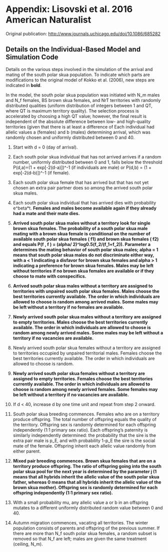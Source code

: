 # Appendix: Lisovski et al. 2016 American Naturalist

Original publication: http://www.journals.uchicago.edu/doi/10.1086/685282

## Details on the Individual-Based Model and Simulation Code

Details on the various steps involved in the simulation of the arrival and mating of the south polar skua population. To indicate which parts are modifications to the original model of Kokko et al. (2006), new steps are indicated in **bold**.In the model, the south polar skua population was initiated with N_m males and N_f females, BS brown skua females, and NrT territories with randomly distributed qualities (uniform distribution of integers between 1 and QT, where QT is maximum territory quality). The selection process is accelerated by choosing a high QT value; however, the final result is independent of the absolute difference between low- and high-quality territories (given that there is at least a difference of 
Each individual had allelic values a (females) and b (males) determining arrival, which was randomly chosen and uniformly distributed between 0 and 40.1. Start with d = 0 (day of arrival).2. Each south polar skua individual that has not arrived arrives if a random number, uniformly distributed between 0 and 1, falls below the threshold P(d,a)=(1 + exp[-2(d-a)])^-1 (if individuals are male) or P(d,b) = (1 + exp[-2(d-b)])^-1 (if female).3. Each south polar skua female that has arrived but that has not yet chosen an extra pair partner does so among the arrived south polar skua males.4. Each south polar skua individual that has arrived dies with probability e^beta*t. **Females and males become available again if they already had a mate and their mate dies.**
5. **Arrived south polar skua males without a territory look for single brown skua females. The probability of a south polar skua male mating with a brown skua female is conditional on the number of available south polar skua females ( f1) and brown skua females ( f2) and equals P(f , f ) = (alpha/
2)^log0.5(f_2/(f_1+f_2)). Parameter a determines the mating behavior of south polar skua males; alpha = 1 means that south polar skua males do not discriminate either way, with a < 1 indicating a disfavor for brown skua females and alpha > 1 indicating a preference for brown skua females. Males may be left without territories if no brown skua females are available or if they choose to mate with conspecifics.**6. **Arrived south polar skua males without a territory are assigned to territories with unpaired south polar skua females. Males choose the best territories currently available. The order in which individuals are allowed to choose is random among arrived males. Some males may be left without a territory if no females are available.**7. **Newly arrived south polar skua males without a territory are assigned to empty territories. Males choose the best territories currently available. The order in which individuals are allowed to choose is random among newly arrived males. Some males may be left without a territory if no vacancies are available.**8. Newly arrived south polar skua females without a territory are assigned to territories occupied by unpaired territorial males. Females choose the best territories currently available. The order in which individuals are allowed to choose is random.9. **Newly arrived south polar skua females without a territory are assigned to empty territories. Females choose the best territories currently available. The order in which individuals are allowed to choose is random among newly arrived females. Some females may be left without a territory if no vacancies are available.**10. If d < 40, increase d by one time unit and repeat from step 2 onward.11. South polar skua breeding commences. Females who are on a territory produce offspring. The total number of offspring equals the quality of the territory. Offspring sex is randomly determined for each offspring independently (1∶1 primary sex ratio). Each offspring’s paternity is similarly independently determined: the probability that the sire is the extra pair male is p_E, and with probability 1-p_E the sire is the social mate of the female. Offspring inherit each allelic value randomly from either parent.12. **Mixed pair breeding commences. Brown skua females that are on a territory produce offspring. The ratio of offspring going into the south polar skua pool for the next year is determined by the parameter j (1 means that all hybrids inherit the allelic value of the south polar skua father, whereas 0 means that all hybrids inherit the allelic value of the brown skua mother). Offspring sex is randomly determined for each offspring independently (1∶1 primary sex ratio).**13. With a small probability mu, any allelic value a or b in an offspring mutates to a different uniformly distributed random value between 0 and 40.14. Autumn migration commences, vacating all territories. The winter population consists of parents and offspring of the previous summer. If there are more than N_f south polar skua females, a random subset is removed so that N_f are left; males are given the same treatment (ceiling, N_m).